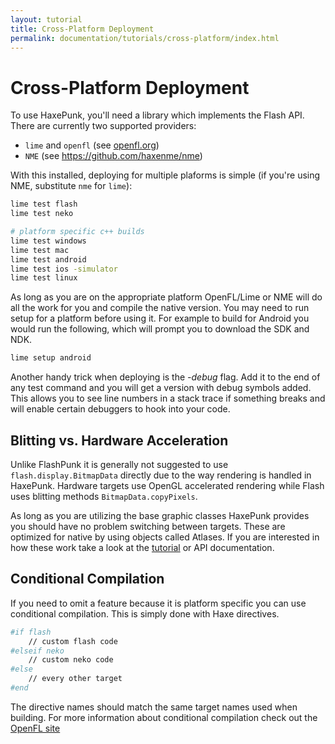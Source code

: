 ```yaml
---
layout: tutorial
title: Cross-Platform Deployment
permalink: documentation/tutorials/cross-platform/index.html
---
```


# Cross-Platform Deployment

To use HaxePunk, you'll need a library which implements the Flash API. There are currently two supported providers:

- `lime` and `openfl` (see [openfl.org](http://www.openfl.org))
- `NME` (see <https://github.com/haxenme/nme>)

With this installed, deploying for multiple plaforms is simple (if you're using NME, substitute `nme` for `lime`):

```bash
lime test flash
lime test neko

# platform specific c++ builds
lime test windows
lime test mac
lime test android
lime test ios -simulator
lime test linux
```

As long as you are on the appropriate platform OpenFL/Lime or NME will do all the work for you and compile the native version. You may need to run setup for a platform before using it. For example to build for Android you would run the following, which will prompt you to download the SDK and NDK.

```bash
lime setup android
```

Another handy trick when deploying is the _-debug_ flag. Add it to the end of any test command and you will get a version with debug symbols added. This allows you to see line numbers in a stack trace if something breaks and will enable certain debuggers to hook into your code.

## Blitting vs. Hardware Acceleration

Unlike FlashPunk it is generally not suggested to use <code>flash.display.BitmapData</code> directly due to the way rendering is handled in HaxePunk. Hardware targets use OpenGL accelerated rendering while Flash uses blitting methods <code>BitmapData.copyPixels</code>.

As long as you are utilizing the base graphic classes HaxePunk provides you should have no problem switching between targets. These are optimized for native by using objects called Atlases. If you are interested in how these work take a look at the [tutorial](/learn/tutorial/haxepunk-201-hardware-atlases) or API documentation.

## Conditional Compilation

If you need to omit a feature because it is platform specific you can use conditional compilation. This is simply done with Haxe directives.

```bash
#if flash
	// custom flash code
#elseif neko
	// custom neko code
#else
	// every other target
#end
```

The directive names should match the same target names used when building. For more information about conditional compilation check out the [OpenFL site](http://www.openfl.org/archive/developer/documentation/conditional-compilation/)
